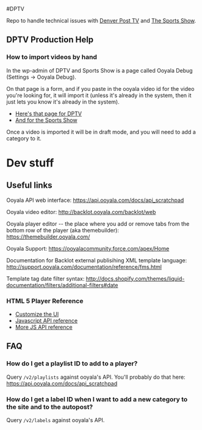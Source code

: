 #DPTV

Repo to handle technical issues with [Denver Post TV](http://dptv.denverpost.com) and [The Sports Show](http://sportsshow.denverpost.com/).

## DPTV Production Help
### How to import videos by hand
In the wp-admin of DPTV and Sports Show is a page called Ooyala Debug (Settings -> Ooyala Debug).

On that page is a form, and if you paste in the ooyala video id for the video you're looking for, it will import it (unless it's already in the system, then it just lets you know it's already in the system).

* [Here's that page for DPTV](http://dptv.denverpost.com/wp-admin/options-general.php?page=ooyala-debug)
* [And for the Sports Show](http://sportsshow.denverpost.com/wp-admin/options-general.php?page=ooyala-debug)

Once a video is imported it will be in draft mode, and you will need to add a category to it.

# Dev stuff
## Useful links

Ooyala API web interface: https://api.ooyala.com/docs/api_scratchpad

Ooyala video editor: http://backlot.ooyala.com/backlot/web

Ooyala player editor -- the place where you add or remove tabs from the bottom row of the player (aka themebuilder): https://themebuilder.ooyala.com/

Ooyala Support: https://ooyalacommunity.force.com/apex/Home

Documentation for Backlot external publisihing XML template language: http://support.ooyala.com/documentation/reference/fms.html

Template tag date filter syntax: http://docs.shopify.com/themes/liquid-documentation/filters/additional-filters#date

### HTML 5 Player Reference
* [Customize the UI](http://support.ooyala.com/developers/documentation/concepts/player_v3_dev_customui.html)
* [Javascript API reference](http://support.ooyala.com/developers/documentation/concepts/book_api_player.html)
* [More JS API reference](http://support.ooyala.com/developers/documentation/concepts/player_v3_dev_customplayer.html)

## FAQ
### How do I get a playlist ID to add to a player?
Query `/v2/playlists` against ooyala's API. You'll probably do that here: https://api.ooyala.com/docs/api_scratchpad

### How do I get a label ID when I want to add a new category to the site and to the autopost?
Query `/v2/labels` against ooyala's API.
